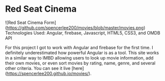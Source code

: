 # Red Seat Cinema
  ![Red Seat Cinema Form]
  (https://github.com/spencerlee200/movies/blob/master/movies.png)
  Technologies Used: Angular, firebase, Javascript, HTML5, CSS3, and OMDB API

  For this project I got to work with Angular and firebase for the first time. I definitely underestimated how powerful Angular is as a tool. This site works in a similar way to IMBD allowing users to look up movie information, add their own movies, or even sort movies by rating, name, genre, and several other criteria. You can see it live [here]
  (https://spencerlee200.github.io/movies/).
